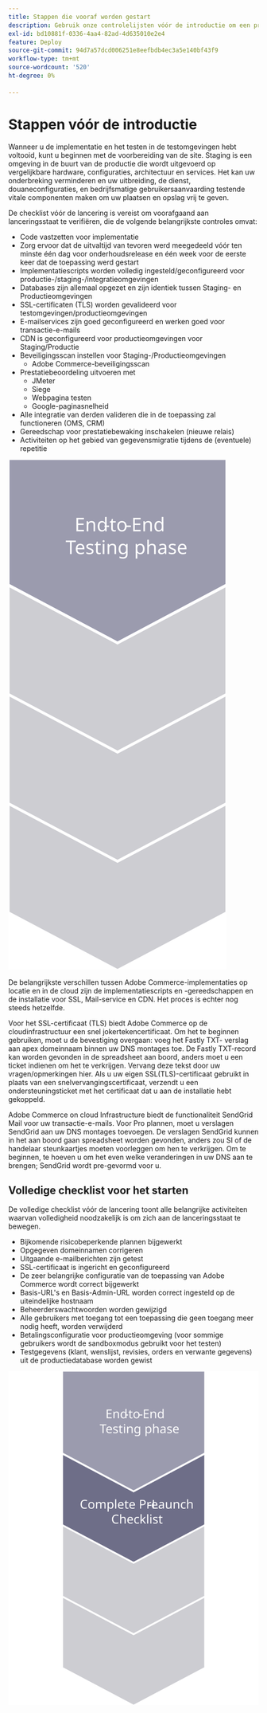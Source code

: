 ```yaml
---
title: Stappen die vooraf worden gestart
description: Gebruik onze controlelijsten vóór de introductie om een probleemloze implementatie van de Adobe Commerce-site te garanderen.
exl-id: bd10881f-0336-4aa4-82ad-4d635010e2e4
feature: Deploy
source-git-commit: 94d7a57dcd006251e8eefbdb4ec3a5e140bf43f9
workflow-type: tm+mt
source-wordcount: '520'
ht-degree: 0%

---
```


# Stappen vóór de introductie

Wanneer u de implementatie en het testen in de testomgevingen hebt voltooid, kunt u beginnen met de voorbereiding van de site. Staging is een omgeving in de buurt van de productie die wordt uitgevoerd op vergelijkbare hardware, configuraties, architectuur en services. Het kan uw onderbreking verminderen en uw uitbreiding, de dienst, douaneconfiguraties, en bedrijfsmatige gebruikersaanvaarding testende vitale componenten maken om uw plaatsen en opslag vrij te geven.

De checklist vóór de lancering is vereist om voorafgaand aan lanceringsstaat te verifiëren, die de volgende belangrijkste controles omvat:

- Code vastzetten voor implementatie
- Zorg ervoor dat de uitvaltijd van tevoren werd meegedeeld vóór ten minste één dag voor onderhoudsrelease en één week voor de eerste keer dat de toepassing werd gestart
- Implementatiescripts worden volledig ingesteld/geconfigureerd voor productie-/staging-/integratieomgevingen
- Databases zijn allemaal opgezet en zijn identiek tussen Staging- en Productieomgevingen
- SSL-certificaten (TLS) worden gevalideerd voor testomgevingen/productieomgevingen
- E-mailservices zijn goed geconfigureerd en werken goed voor transactie-e-mails
- CDN is geconfigureerd voor productieomgevingen voor Staging/Productie
- Beveiligingsscan instellen voor Staging-/Productieomgevingen
   - Adobe Commerce-beveiligingsscan
- Prestatiebeoordeling uitvoeren met
   - JMeter
   - Siege
   - Webpagina testen
   - Google-paginasnelheid
- Alle integratie van derden valideren die in de toepassing zal functioneren (OMS, CRM)
- Gereedschap voor prestatiebewaking inschakelen (nieuwe relais)
- Activiteiten op het gebied van gegevensmigratie tijdens de (eventuele) repetitie

![Diagram van fase 1 van het startproces](../../assets/playbooks/launch-steps-1.svg)

De belangrijkste verschillen tussen Adobe Commerce-implementaties op locatie en in de cloud zijn de implementatiescripts en -gereedschappen en de installatie voor SSL, Mail-service en CDN. Het proces is echter nog steeds hetzelfde.

Voor het SSL-certificaat (TLS) biedt Adobe Commerce op de cloudinfrastructuur een snel jokertekencertificaat. Om het te beginnen gebruiken, moet u de bevestiging overgaan: voeg het Fastly TXT- verslag aan apex domeinnaam binnen uw DNS montages toe. De Fastly TXT-record kan worden gevonden in de spreadsheet aan boord, anders moet u een ticket indienen om het te verkrijgen. Vervang deze tekst door uw vragen/opmerkingen hier. Als u uw eigen SSL(TLS)-certificaat gebruikt in plaats van een snelvervangingscertificaat, verzendt u een ondersteuningsticket met het certificaat dat u aan de installatie hebt gekoppeld.

Adobe Commerce on cloud Infrastructure biedt de functionaliteit SendGrid Mail voor uw transactie-e-mails. Voor Pro plannen, moet u verslagen SendGrid aan uw DNS montages toevoegen. De verslagen SendGrid kunnen in het aan boord gaan spreadsheet worden gevonden, anders zou SI of de handelaar steunkaartjes moeten voorleggen om hen te verkrijgen. Om te beginnen, te hoeven u om het even welke veranderingen in uw DNS aan te brengen; SendGrid wordt pre-gevormd voor u.

## Volledige checklist voor het starten

De volledige checklist vóór de lancering toont alle belangrijke activiteiten waarvan volledigheid noodzakelijk is om zich aan de lanceringsstaat te bewegen.

- Bijkomende risicobeperkende plannen bijgewerkt
- Opgegeven domeinnamen corrigeren
- Uitgaande e-mailberichten zijn getest
- SSL-certificaat is ingericht en geconfigureerd
- De zeer belangrijke configuratie van de toepassing van Adobe Commerce wordt correct bijgewerkt
- Basis-URL&#39;s en Basis-Admin-URL worden correct ingesteld op de uiteindelijke hostnaam
- Beheerderswachtwoorden worden gewijzigd
- Alle gebruikers met toegang tot een toepassing die geen toegang meer nodig heeft, worden verwijderd
- Betalingsconfiguratie voor productieomgeving (voor sommige gebruikers wordt de sandboxmodus gebruikt voor het testen)
- Testgegevens (klant, wenslijst, revisies, orders en verwante gegevens) uit de productiedatabase worden gewist

![Diagram van fase 2 van het startproces](../../assets/playbooks/launch-steps-2.svg)
